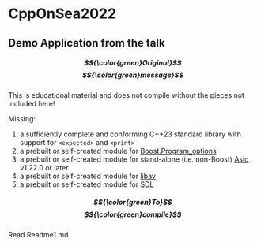# CppOnSea2022
## Demo Application from the talk ##

##### $${\color{green}Original}$$ $${\color{green}message}$$ #####
This is educational material and does not compile without the pieces not included here!

Missing:
 1) a sufficiently complete and conforming C++23 standard library with support for `<expected>` and `<print>`
 2) a prebuilt or self-created module for [Boost.Program_options](https://www.boost.org/doc/libs/1_79_0/doc/html/program_options.html)
 3) a prebuilt or self-created module for stand-alone (i.e. non-Boost) [Asio](https://think-async.com/Asio/) v1.22.0 or later
 4) a prebuilt or self-created module for [libav](https://ffmpeg.org/)
 5) a prebuilt or self-created module for [SDL](https://www.libsdl.org/)

##### $${\color{green}To}$$ $${\color{green}compile}$$ #####
Read Readme1.md
 